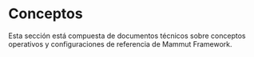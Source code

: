 # Conceptos

Esta sección está compuesta de documentos técnicos sobre conceptos operativos y configuraciones de referencia de Mammut Framework.
